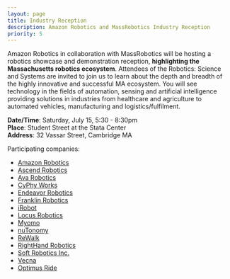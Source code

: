 ```yaml
---
layout: page
title: Industry Reception
description: Amazon Robotics and MassRobotics Industry Reception
priority: 5
---
```


Amazon Robotics in collaboration with MassRobotics will be hosting a robotics
showcase and demonstration reception, **highlighting the Massachusetts robotics
ecosystem**. Attendees of the Robotics: Science and Systems are invited to join
us to learn about the depth and breadth of the highly innovative and successful
MA ecosystem. You will see technology in the fields of automation, sensing and
artificial intelligence providing solutions in industries from healthcare and
agriculture to automated vehicles, manufacturing and logistics/fulfilment.

**Date/Time**: Saturday, July 15, 5:30 - 8:30pm<br/>
**Place**: Student Street at the Stata Center<br/>
**Address**: 32 Vassar Street, Cambridge MA

Participating companies:
- [Amazon Robotics](https://www.amazonrobotics.com/)
- [Ascend Robotics](http://ascendrobotics.com/)
- [Ava Robotics](https://www.avarobotics.com/)
- [CyPhy Works](https://www.cyphyworks.com/)
- [Endeavor Robotics](http://endeavorrobotics.com/)
- [Franklin Robotics](http://www.franklinrobotics.com/)
- [iRobot](http://www.irobot.com/)
- [Locus Robotics](http://www.locusrobotics.com/)
- [Myomo](http://myomo.com/)
- [nuTonomy](http://nutonomy.com/)
- [ReWalk](http://rewalk.com/)
- [RightHand Robotics](https://www.righthandrobotics.com/)
- [Soft Robotics Inc.](https://www.softroboticsinc.com/)
- [Vecna](https://www.vecna.com/)
- [Optimus Ride](http://optimusride.com/)


<br/><br/><br/><br/>
